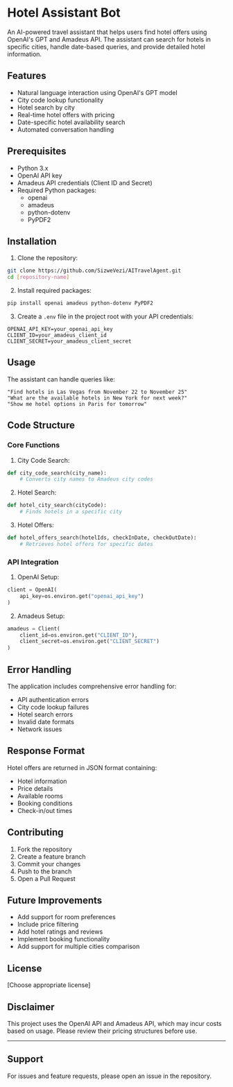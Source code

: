 # Hotel Assistant Bot

An AI-powered travel assistant that helps users find hotel offers using OpenAI's GPT and Amadeus API. The assistant can search for hotels in specific cities, handle date-based queries, and provide detailed hotel information.

## Features

- Natural language interaction using OpenAI's GPT model
- City code lookup functionality
- Hotel search by city
- Real-time hotel offers with pricing
- Date-specific hotel availability search
- Automated conversation handling

## Prerequisites

- Python 3.x
- OpenAI API key
- Amadeus API credentials (Client ID and Secret)
- Required Python packages:
  - openai
  - amadeus
  - python-dotenv
  - PyPDF2

## Installation

1. Clone the repository:
```bash
git clone https://github.com/SizweVezi/AITravelAgent.git
cd [repository-name]
```

2. Install required packages:
```bash
pip install openai amadeus python-dotenv PyPDF2
```

3. Create a `.env` file in the project root with your API credentials:
```env
OPENAI_API_KEY=your_openai_api_key
CLIENT_ID=your_amadeus_client_id
CLIENT_SECRET=your_amadeus_client_secret
```

## Usage

The assistant can handle queries like:
```
"Find hotels in Las Vegas from November 22 to November 25"
"What are the available hotels in New York for next week?"
"Show me hotel options in Paris for tomorrow"
```

## Code Structure

### Core Functions

1. City Code Search:
```python
def city_code_search(city_name):
    # Converts city names to Amadeus city codes
```

2. Hotel Search:
```python
def hotel_city_search(cityCode):
    # Finds hotels in a specific city
```

3. Hotel Offers:
```python
def hotel_offers_search(hotelIds, checkInDate, checkOutDate):
    # Retrieves hotel offers for specific dates
```

### API Integration

1. OpenAI Setup:
```python
client = OpenAI(
    api_key=os.environ.get("openai_api_key")
)
```

2. Amadeus Setup:
```python
amadeus = Client(
    client_id=os.environ.get("CLIENT_ID"),
    client_secret=os.environ.get("CLIENT_SECRET")
)
```

## Error Handling

The application includes comprehensive error handling for:
- API authentication errors
- City code lookup failures
- Hotel search errors
- Invalid date formats
- Network issues

## Response Format

Hotel offers are returned in JSON format containing:
- Hotel information
- Price details
- Available rooms
- Booking conditions
- Check-in/out times

## Contributing

1. Fork the repository
2. Create a feature branch
3. Commit your changes
4. Push to the branch
5. Open a Pull Request

## Future Improvements

- Add support for room preferences
- Include price filtering
- Add hotel ratings and reviews
- Implement booking functionality
- Add support for multiple cities comparison

## License

[Choose appropriate license]

## Disclaimer

This project uses the OpenAI API and Amadeus API, which may incur costs based on usage. Please review their pricing structures before use.

---

## Support

For issues and feature requests, please open an issue in the repository.
